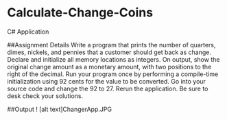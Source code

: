 # Calculate-Change-Coins
C# Application

##Assignment Details
Write a program that prints the number of quarters, dimes, nickels, and pennies that a customer should get back as change. Declare and initialize all memory locations as integers. On output, show the original change amount as a monetary amount, with two positions to the right of the decimal. Run your program once by performing a compile-time initialization using 92 cents for the value to be converted. Go into your source code and change the 92 to 27. Rerun the application. Be sure to desk check your solutions. 

##Output
! [alt text]ChangerApp.JPG
